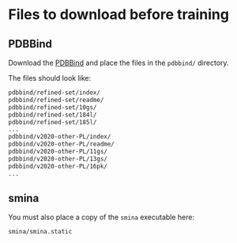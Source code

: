 # Files to download before training

## PDBBind

Download the [PDBBind](http://www.pdbbind.org.cn/index.php) and place the files
in the `pdbbind/` directory.

The files should look like:

```txt
pdbbind/refined-set/index/
pdbbind/refined-set/readme/
pdbbind/refined-set/10gs/
pdbbind/refined-set/184l/
pdbbind/refined-set/185l/
...
pdbbind/v2020-other-PL/index/
pdbbind/v2020-other-PL/readme/
pdbbind/v2020-other-PL/11gs/
pdbbind/v2020-other-PL/13gs/
pdbbind/v2020-other-PL/16pk/
...
```

## smina

You must also place a copy of the `smina` executable here:

```text
smina/smina.static
```
